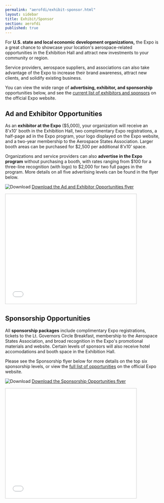 ```yaml
---
permalink: "aerofdi/exhibit-sponsor.html"
layout: sidebar
title: Exhibit/Sponsor
section: aerofdi
published: true
---
```


For **U.S. state and local economic development organizations,** the Expo is a great chance to showcase your location's aerospace-related opportunities in the Exhibition Hall and attract new investments to your community or region.

Service providers, aerospace suppliers, and associations can also take advantage of the Expo to increase their brand awareness, attract new clients, and solidify existing business. 

You can view the wide range of **advertising, exhibitor, and sponsorship** opportunities below, and see the [current list of exhibitors and sponsors](http://aeroinvestmentexpo.com/sponsors-exhibitors/current-sponsors) on the official Expo website.

## Ad and Exhibitor Opportunities

As an **exhibitor at the Expo** ($5,000), your organization will receive an 8'x10' booth in the Exhibition Hall, two complimentary Expo registrations, a half-page ad in the Expo program, your logo displayed on the Expo website, and a two-year membership to the Aerospace States Association. Larger booth areas can be purchased for $2,500 per additional 8’x10’ space.

Organizations and service providers can also **advertise in the Expo program** without purchasing a booth, with rates ranging from $100 for a three-line recognition (with logo) to $2,000 for two full pages in the program. More details on all five advertising levels can be found in the flyer below.

![Download](https://google.github.io/material-design-icons/action/svg/design/ic_get_app_24px.svg "Download") [Download the Ad and Exhibitor Opportunities flyer](https://www.dropbox.com/s/p0c8gg4f56ksziu/Ad%20and%20Exhibitor%20Opportunities%20-%20National%20Aerospace%20FDI%20Expo.pdf?dl=1)

<iframe src="//www.slideshare.net/slideshow/embed_code/key/qLT1ddlwvND4WJ" width="425" height="355" frameborder="0" marginwidth="0" marginheight="0" scrolling="no" style="border:1px solid #CCC; border-width:1px; margin-bottom:5px; max-width: 100%;" allowfullscreen> </iframe>

## Sponsorship Opportunities

All **sponsorship packages** include complimentary Expo registrations, tickets to the Lt. Governors Circle Breakfast, membership to the Aerospace States Association, and broad recognition in the Expo's promotional materials and website. Certain levels of sponsors will also receive hotel accomodations and booth space in the Exhibition Hall.

Please see the Sponsorship flyer below for more details on the top six sponsorship levels, or view the [full list of opportunities](http://aeroinvestmentexpo.com/sponsors-exhibitors/sponsorship-opportunities) on the official Expo website.

![Download](https://google.github.io/material-design-icons/action/svg/design/ic_get_app_24px.svg "Download") [Download the Sponsorship Opportunities flyer](https://www.dropbox.com/s/9ywbi2qq84q22ex/Sponsorship%20Opportunities%20-%20National%20Aerospace%20FDI%20Expo.pdf?dl=1)

<iframe src="//www.slideshare.net/slideshow/embed_code/key/sT6FNAsJUAr3LJ" width="425" height="355" frameborder="0" marginwidth="0" marginheight="0" scrolling="no" style="border:1px solid #CCC; border-width:1px; margin-bottom:5px; max-width: 100%;" allowfullscreen> </iframe>
